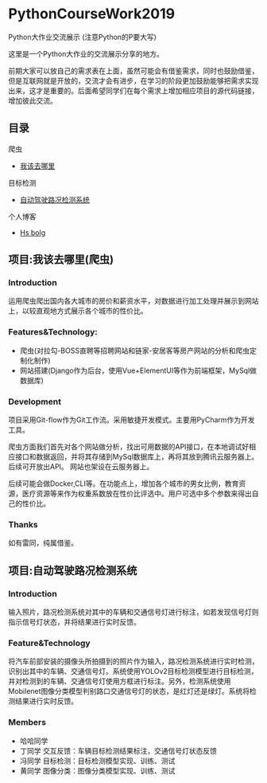 # PythonCourseWork2019
Python大作业交流展示
(注意Python的P要大写)

这里是一个Python大作业的交流展示分享的地方。

前期大家可以放自己的需求表在上面，虽然可能会有借鉴需求，同时也鼓励借鉴，但是互联网就是开放的，交流才会有进步，在学习的阶段更加鼓励能够把需求实现出来，这才是重要的。后面希望同学们在每个需求上增加相应项目的源代码链接，增加彼此交流。

## 目录

爬虫

* [我该去哪里](#whereCity)


目标检测

* [自动驾驶路况检测系统](#autoDrive)

个人博客

* [Hs bolg](http://hslovelal.top)

## 项目:我该去哪里(爬虫)
<span id="whereCity"/>

### Introduction

运用爬虫爬出国内各大城市的房价和薪资水平，对数据进行加工处理并展示到网站上，以较直观地方式展示各个城市的性价比。

### Features&Technology:

* 爬虫(对拉勾-BOSS直聘等招聘网站和链家-安居客等房产网站的分析和爬虫定制化制作)
* 网站搭建(Django作为后台，使用Vue+ElementUI等作为前端框架，MySql做数据库)

### Development

项目采用Git-flow作为Git工作流。采用敏捷开发模式。主要用PyCharm作为开发工具。

爬虫方面我们首先对各个网站做分析，找出可用数据的API接口，在本地调试好相应接口和数据返回，并将其存储到MySql数据库上，再将其放到腾讯云服务器上。后续可开放出API。
网站也架设在云服务器上。

后续可能会做Docker,CLI等。在功能点上，增加各个城市的男女比例，教育资源，医疗资源等来作为权重系数放在性价比评选中。用户可选中多个参数来得出自己的性价比。

### Thanks

如有雷同，纯属借鉴。



## 项目:自动驾驶路况检测系统
<span id="autoDrive"/>

### Introduction

输入照片，路况检测系统对其中的车辆和交通信号灯进行标注，如若发现信号灯则指示信号灯状态，并将结果进行实时反馈。

### Feature&Technology

将汽车前部安装的摄像头所拍摄到的照片作为输入，路况检测系统进行实时检测，识别出其中的车辆、交通信号灯。系统使用YOLOv2目标检测模型进行目标检测，并对检测到的车辆、交通信号灯使用方框进行标注。另外，检测系统使用Mobilenet图像分类模型判别路口交通信号灯的状态，是红灯还是绿灯。系统将检测结果进行实时反馈。

### Members

*    哈哈同学
*    丁同学  交互反馈：车辆目标检测结果标注，交通信号灯状态反馈
*    冯同学  目标检测：目标检测模型实现、训练、测试
*    黄同学  图像分类：图像分类模型实现、训练、测试

